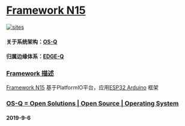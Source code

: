 ﻿# [Framework N15](https://github.com/OS-Q/N15)

[![sites](http://182.61.61.133/link/resources/OSQ.png)](http://www.OS-Q.com)

#### 关于系统架构：[OS-Q](https://github.com/OS-Q)
#### 归属边缘体系：[EDGE-Q](https://github.com/EDGE-Q)

### [Framework 描述](https://github.com/OS-Q/N15/wiki) 

[Framework N15](https://github.com/OS-Q/N15) 基于PlatformIO平台，应用[ESP32  Arduino](https://github.com/espressif/arduino-esp32) 框架

### [OS-Q = Open Solutions | Open Source |  Operating System ](http://www.OS-Q.com/N15)
####  2019-9-6